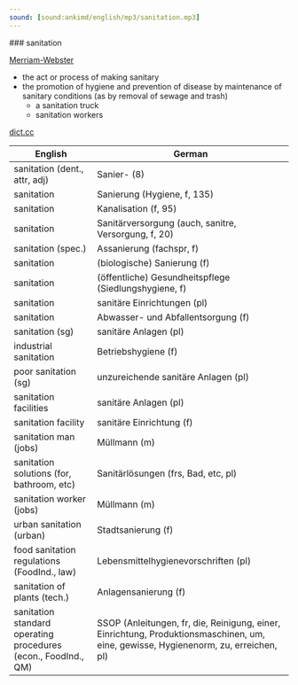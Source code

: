 ```yaml
---
sound: [sound:ankimd/english/mp3/sanitation.mp3]
---
```


\### sanitation

[Merriam-Webster](https://www.merriam-webster.com/dictionary/sanitation)

- the act or process of making sanitary
- the promotion of hygiene and prevention of disease by maintenance of sanitary conditions (as by removal of sewage and trash)
    - a sanitation truck
    - sanitation workers

[dict.cc](https://www.dict.cc/sanitation)

| English        | German       |
| -------------- | ------------ |
| sanitation (dent., attr, adj) | Sanier- (8) |
| sanitation | Sanierung (Hygiene, f, 135) |
| sanitation | Kanalisation (f, 95) |
| sanitation | Sanitärversorgung (auch, sanitre, Versorgung, f, 20) |
| sanitation (spec.) | Assanierung (fachspr, f) |
| sanitation | (biologische) Sanierung (f) |
| sanitation | (öffentliche) Gesundheitspflege (Siedlungshygiene, f) |
| sanitation | sanitäre Einrichtungen (pl) |
| sanitation | Abwasser- und Abfallentsorgung (f) |
| sanitation (sg) | sanitäre Anlagen (pl) |
| industrial sanitation | Betriebshygiene (f) |
| poor sanitation (sg) | unzureichende sanitäre Anlagen (pl) |
| sanitation facilities | sanitäre Anlagen (pl) |
| sanitation facility | sanitäre Einrichtung (f) |
| sanitation man (jobs) | Müllmann (m) |
| sanitation solutions (for, bathroom, etc) | Sanitärlösungen (frs, Bad, etc, pl) |
| sanitation worker (jobs) | Müllmann (m) |
| urban sanitation (urban) | Stadtsanierung (f) |
| food sanitation regulations (FoodInd., law) | Lebensmittelhygienevorschriften (pl) |
| sanitation of plants (tech.) | Anlagensanierung (f) |
| sanitation standard operating procedures <SSOPs> (econ., FoodInd., QM) | SSOP (Anleitungen, fr, die, Reinigung, einer, Einrichtung, Produktionsmaschinen, um, eine, gewisse, Hygienenorm, zu, erreichen, pl) |
